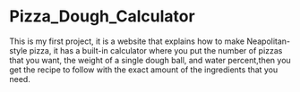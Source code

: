 # Pizza_Dough_Calculator
This is my first project, it is a website that explains how to make Neapolitan-style pizza, it has a built-in calculator where you put the number of pizzas that you want, the weight of a single dough ball, and water percent,then you get the recipe to follow with the exact amount of the ingredients that you need.